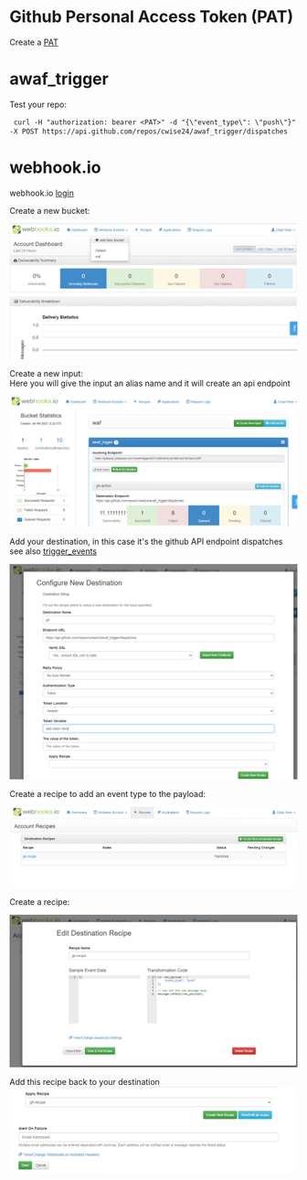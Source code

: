 # Github Personal Access Token (PAT)

Create a [PAT](https://docs.github.com/en/authentication/keeping-your-account-and-data-secure/creating-a-personal-access-token)

# awaf_trigger

Test your repo:

```
 curl -H "authorization: bearer <PAT>" -d "{\"event_type\": \"push\"}" -X POST https://api.github.com/repos/cwise24/awaf_trigger/dispatches
```

# webhook.io

webhook.io [login](https://console.webhooks.io/index.html#/login)

Create a new bucket:

![login](imgs/wh1.PNG)

Create a new input:   
Here you will give the input an alias name and it will create an api endpoint   

![input](imgs/wh2.PNG)

Add your destination, in this case it's the github API endpoint dispatches see also [trigger_events](https://docs.github.com/en/actions/using-workflows/events-that-trigger-workflows#repository_dispatch)

![input](imgs/wh3.PNG)

Create a recipe to add an event type to the payload:

![input](imgs/wh4.PNG)

Create a recipe:

![input](imgs/wh5.PNG)

Add this recipe back to your destination 
![recipe](imgs/wh6.PNG)
